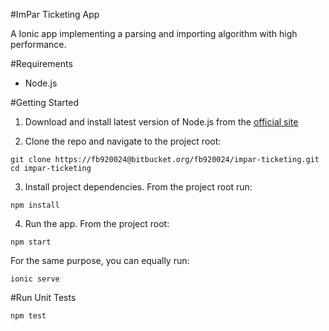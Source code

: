 #ImPar Ticketing App

A Ionic app implementing a parsing and importing algorithm with high performance. 

#Requirements

* Node.js

#Getting Started

1) Download and install latest version of Node.js from the [official site](https://nodejs.org/it/)

2) Clone the repo and navigate to the project root:

```
git clone https://fb920024@bitbucket.org/fb920024/impar-ticketing.git
cd impar-ticketing
```

3) Install project dependencies. From the project root run: 
```
npm install
```

4) Run the app. From the project root:
```
npm start
```
For the same purpose, you can equally run:
```
ionic serve
```

#Run Unit Tests

```
npm test
```
